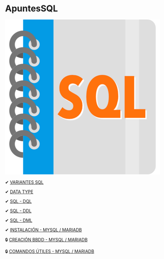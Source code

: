 # ApuntesSQL

![Imagen SQL](./imagenes/sql.png)

✔ [VARIANTES SQL](./SQL_y_sus_variantes.md)

✔ [DATA TYPE](./Tipos_de_datos.md)

✔ [SQL - DQL](./SQL_DQL.md)

✔ [SQL - DDL](./SQL_DDL.md)

✔ [SQL - DML](./SQL_DML.md)

✔ [INSTALACIÓN - MYSQL / MARIADB](https://gist.github.com/christiancf9/2d4452556ae7fbd1514f65af6360619b) 

🔒 [CREACIÓN BBDD - MYSQL / MARIADB](./SQL_BBDD.md) 

🔒 [COMANDOS ÚTILES - MYSQL / MARIADB](./SQL_COMMANDS.md)
